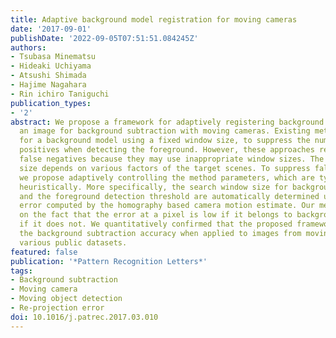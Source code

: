 ```yaml
---
title: Adaptive background model registration for moving cameras
date: '2017-09-01'
publishDate: '2022-09-05T07:51:51.084245Z'
authors:
- Tsubasa Minematsu
- Hideaki Uchiyama
- Atsushi Shimada
- Hajime Nagahara
- Rin ichiro Taniguchi
publication_types:
- '2'
abstract: We propose a framework for adaptively registering background models with
  an image for background subtraction with moving cameras. Existing methods search
  for a background model using a fixed window size, to suppress the number of false
  positives when detecting the foreground. However, these approaches result in many
  false negatives because they may use inappropriate window sizes. The appropriate
  size depends on various factors of the target scenes. To suppress false detections,
  we propose adaptively controlling the method parameters, which are typically determined
  heuristically. More specifically, the search window size for background registration
  and the foreground detection threshold are automatically determined using the re-projection
  error computed by the homography based camera motion estimate. Our method is based
  on the fact that the error at a pixel is low if it belongs to background and high
  if it does not. We quantitatively confirmed that the proposed framework improved
  the background subtraction accuracy when applied to images from moving cameras in
  various public datasets.
featured: false
publication: '*Pattern Recognition Letters*'
tags:
- Background subtraction
- Moving camera
- Moving object detection
- Re-projection error
doi: 10.1016/j.patrec.2017.03.010
---
```


